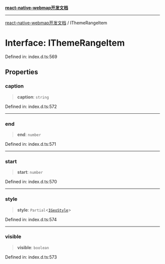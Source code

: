 [**react-native-webmap开发文档**](../README.md)

***

[react-native-webmap开发文档](../globals.md) / IThemeRangeItem

# Interface: IThemeRangeItem

Defined in: index.d.ts:569

## Properties

### caption

> **caption**: `string`

Defined in: index.d.ts:572

***

### end

> **end**: `number`

Defined in: index.d.ts:571

***

### start

> **start**: `number`

Defined in: index.d.ts:570

***

### style

> **style**: `Partial`\<[`IGeoStyle`](../type-aliases/IGeoStyle.md)\>

Defined in: index.d.ts:574

***

### visible

> **visible**: `boolean`

Defined in: index.d.ts:573
